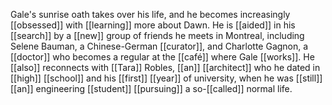 Gale's sunrise oath takes over his life, and he becomes increasingly [[obsessed]] with [[learning]] more about Dawn. He is [[aided]] in his [[search]] by a [[new]] group of friends he meets in Montreal, including Selene Bauman, a Chinese-German [[curator]], and Charlotte Gagnon, a [[doctor]] who becomes a regular at the [[café]] where Gale [[works]]. He [[also]] reconnects with [[Tara]] Robles, [[an]] [[architect]] who he dated in [[high]] [[school]] and his [[first]] [[year]] of university, when he was [[still]] [[an]] engineering [[student]] [[pursuing]] a so-[[called]] normal life.

